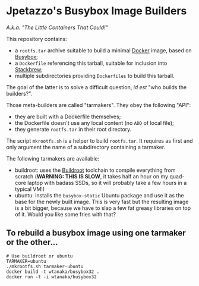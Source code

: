 # Jpetazzo's Busybox Image Builders

*A.k.a. "The Little Containers That Could!"*

This repository contains:

- a `rootfs.tar` archive suitable to build a minimal [Docker] image,
  based on [Busybox];
- a `Dockerfile` referencing this tarball, suitable for inclusion into
  [Stackbrew];
- multiple subdirectories providing `Dockerfiles` to build this tarball.

The goal of the latter is to solve a difficult question, *id est*
"who builds the builders?".

Those meta-builders are called "tarmakers". They obey the following "API":

- they are built with a Dockerfile themselves;
- the Dockerfile doesn't use any local content (no `ADD` of local file);
- they generate `rootfs.tar` in their root directory.

The script `mkrootfs.sh` is a helper to build `rootfs.tar`. It requires
as first and only argument the name of a subdirectory containing a tarmaker.

The following tarmakers are available:

- buildroot: uses the [Buildroot] toolchain to compile everything from
  scratch (**WARNING: THIS IS SLOW**, it takes half an hour on my quad-core
  laptop with badass SSDs, so it will probably take a few hours in a typical
  VM!)
- ubuntu: installs the `busybox-static` Ubuntu package and use it as the
  base for the newly built image. This is very fast but the resulting
  image is a bit bigger, because we have to slap a few fat greasy libraries
  on top of it. Would you like some fries with that?


## To rebuild a busybox image using one tarmaker or the other...

```
# Use buildroot or ubuntu
TARMAKER=ubuntu
./mkrootfs.sh tarmaker-ubuntu
docker build -t wtanaka/busybox32 .
docker run -t -i wtanaka/busybox32
```


[Buildroot]: http://buildroot.uclibc.org/
[Busybox]: http://www.busybox.net/
[Docker]: http://docker.io/
[Stackbrew]: https://github.com/dotcloud/stackbrew
